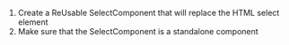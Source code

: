 1. Create a ReUsable SelectComponent that will replace the HTML select element 
2. Make sure that the SelectComponent is a standalone component

